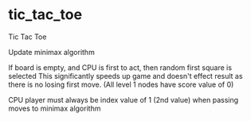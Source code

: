 tic_tac_toe
===========

Tic Tac Toe


Update minimax algorithm 

If board is empty, and CPU is first to act, then random first square is selected
This significantly speeds up game and doesn't effect result as there is no
losing first move. (All level 1 nodes have score value of 0)


CPU player must always be index value of 1 (2nd value) when passing moves to minimax algorithm
